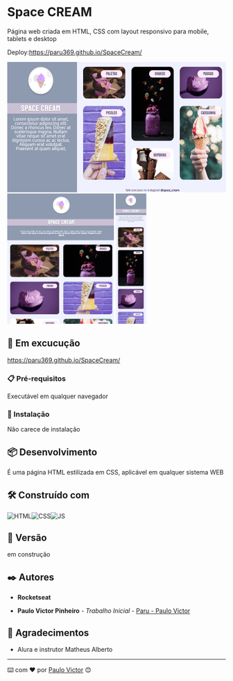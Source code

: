 # Space CREAM

Página web criada em HTML, CSS com layout responsivo para mobile, tablets e desktop




Deploy:https://paru369.github.io/SpaceCream/

<img height="300px" src="https://github.com/Paru369/SpaceCream/blob/main/assets/Screenshot01.png">
<img height="300px"src="https://github.com/Paru369/SpaceCream/blob/main/assets/Screenshot2.png">
<img height="300px"src="https://github.com/Paru369/SpaceCream/blob/main/assets/Screenshot3.png"> 



## 🚀 Em excucução 

https://paru369.github.io/SpaceCream/

### 📋 Pré-requisitos

Executável em qualquer navegador

### 🔧 Instalação

Não carece de instalação

## 📦 Desenvolvimento

É uma página HTML estilizada em CSS, aplicável em qualquer sistema WEB

## 🛠️ Construído com

<img align="center" alt="HTML" height="30" width="40" src="https://cdn.worldvectorlogo.com/logos/html-1.svg"><img align="center" alt="CSS" height="30" width="40" src="https://cdn.worldvectorlogo.com/logos/css-3.svg"><img align="center" alt="JS" height="30" width="40" src="https://cdn.worldvectorlogo.com/logos/javascript-1.svg">


## 📌 Versão

em construção

## ✒️ Autores

 * **Rocketseat**

* **Paulo Victor Pinheiro** - *Trabalho Inicial* - [Paru - Paulo Victor](https://www.linkedin.com/in/paulo-pinheiro-4a94b0150/)




## 🎁 Agradecimentos

* Alura e instrutor Matheus Alberto


---
⌨️ com ❤️ por [Paulo Victor](https://gist.github.com/Paru369) 😊
